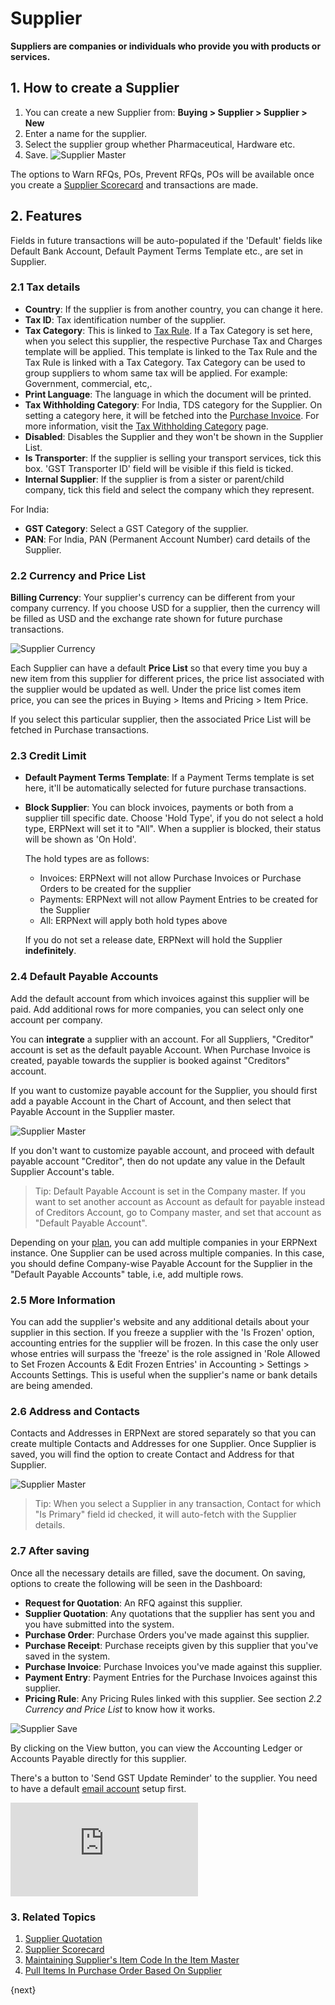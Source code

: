 <!-- add-breadcrumbs -->
# Supplier

**Suppliers are companies or individuals who provide you with products or services.**

## 1. How to create a Supplier
1. You can create a new Supplier from:
**Buying > Supplier > Supplier > New**
2. Enter a name for the supplier.
4. Select the supplier group whether Pharmaceutical, Hardware etc.
5. Save.
    <img class="screenshot" alt="Supplier Master" src="{{docs_base_url}}/assets/img/buying/supplier-master.png">

The options to Warn RFQs, POs, Prevent RFQs, POs will be available once you create a [Supplier Scorecard](/docs/user/manual/en/buying/supplier-scorecard) and transactions are made.

## 2. Features

Fields in future transactions will be auto-populated if the 'Default' fields like Default Bank Account, Default Payment Terms Template etc., are set in Supplier. 

### 2.1 Tax details

* **Country**: If the supplier is from another country, you can change it here.
* **Tax ID**: Tax identification number of the supplier.
* **Tax Category**: This is linked to [Tax Rule](/docs/user/manual/en/accounts/tax-rule). If a Tax Category is set here, when you select this supplier, the respective Purchase Tax and Charges template will be applied. This template is linked to the Tax Rule and the Tax Rule is linked with a Tax Category. Tax Category can be used to group suppliers to whom same tax will be applied. For example: Government, commercial, etc,.
* **Print Language**: The language in which the document will be printed.
* **Tax Withholding Category**: For India, TDS category for the Supplier. On setting a category here, it will be fetched into the [Purchase Invoice](/docs/user/manual/en/accounts/purchase-invoice). For more information, visit the [Tax Withholding Category](/docs/user/manual/en/accounts/tax-withholding-category) page.
* **Disabled**: Disables the Supplier and they won't be shown in the Supplier List.
* **Is Transporter**: If the supplier is selling your transport services, tick this box. 'GST Transporter ID' field will be visible if this field is ticked.
* **Internal Supplier**: If the supplier is from a sister or parent/child company, tick this field and select the company which they represent.

For India:
* **GST Category**: Select a GST Category of the supplier.
* **PAN**: For India, PAN (Permanent Account Number) card details of the Supplier.

### 2.2 Currency and Price List
**Billing Currency**: Your supplier's currency can be different from your company currency. If you choose USD for a supplier, then the currency will be filled as USD and the exchange rate shown for future purchase transactions.

![Supplier Currency](/docs/assets/img/buying/supplier-currency.gif)

Each Supplier can have a default **Price List** so that every time you buy a new item from this supplier for different prices, the price list associated with the supplier would be updated as well. Under the price list comes item price, you can see the prices in Buying > Items and Pricing > Item Price.
  
If you select this particular supplier, then the associated Price List will be fetched in Purchase transactions.

### 2.3 Credit Limit

* **Default Payment Terms Template**: If a Payment Terms template is set here, it'll be automatically selected for future purchase transactions.
* **Block Supplier**: You can block invoices, payments or both from a supplier till specific date. Choose 'Hold Type', if you do not select a hold type, ERPNext will set it to "All". When a supplier is blocked, their status will be shown as 'On Hold'.

    The hold types are as follows:
    - Invoices: ERPNext will not allow Purchase Invoices or Purchase Orders to be created for the supplier
    - Payments: ERPNext will not allow Payment Entries to be created for the Supplier
    - All: ERPNext will apply both hold types above

    If you do not set a release date, ERPNext will hold the Supplier **indefinitely**. 

### 2.4 Default Payable Accounts
Add the default account from which invoices against this supplier will be paid. Add additional rows for more companies, you can select only one account per company.

You can **integrate** a supplier with an account. For all Suppliers, "Creditor" account is set as the default payable Account. When Purchase Invoice is created, payable towards the supplier is booked against "Creditors" account. 

If you want to customize payable account for the Supplier, you should first add a payable Account in the Chart of Account, and then select that Payable Account in the Supplier master.

<img class="screenshot" alt="Supplier Master" src="{{docs_base_url}}/assets/img/buying/supplier-payable-account.png">

If you don't want to customize payable account, and proceed with default payable account "Creditor", then do not update any value in the Default Supplier Account's table.

> Tip: Default Payable Account is set in the Company master. If you want to set another account as Account as default for payable instead of Creditors Account, go to Company master, and set that account as "Default Payable Account".

Depending on your [plan](/pricing), you can add multiple companies in your ERPNext instance. One Supplier can be used across multiple companies. In this case, you should define Company-wise Payable Account for the Supplier in the "Default Payable Accounts" table, i.e, add multiple rows.

### 2.5 More Information
You can add the supplier's website and any additional details about your supplier in this section. If you freeze a supplier with the 'Is Frozen' option, accounting entries for the supplier will be frozen. In this case the only user whose entries will surpass the 'freeze' is the role assigned in 'Role Allowed to Set Frozen Accounts & Edit Frozen Entries' in Accounting > Settings > Accounts Settings. This is useful when the supplier's name or bank details are being amended.

### 2.6 Address and Contacts
Contacts and Addresses in ERPNext are stored separately so that you can create multiple Contacts and Addresses for one Supplier. Once Supplier is saved, you will find the option to create Contact and Address for that Supplier.

<img class="screenshot" alt="Supplier Master" src="{{docs_base_url}}/assets/img/buying/supplier-new-address-contact.png">

> Tip: When you select a Supplier in any transaction, Contact for which "Is Primary" field id checked, it will auto-fetch with the Supplier details.

### 2.7 After saving
Once all the necessary details are filled, save the document. On saving, options to create the following will be seen in the Dashboard:

* **Request for Quotation**: An RFQ against this supplier.
* **Supplier Quotation**: Any quotations that the supplier has sent you and you have submitted into the system.
* **Purchase Order**: Purchase Orders you've made against this supplier.
* **Purchase Receipt**: Purchase receipts given by this supplier that you've saved in the system.
* **Purchase Invoice**: Purchase Invoices you've made against this supplier.
* **Payment Entry**: Payment Entries for the Purchase Invoices against this supplier.
* **Pricing Rule**: Any Pricing Rules linked with this supplier. See section _2.2 Currency and Price List_ to know how it works.

![Supplier Save](/docs/assets/img/buying/supplier-save.png)

By clicking on the View button, you can view the Accounting Ledger or Accounts Payable directly for this supplier.

There's a button to 'Send GST Update Reminder' to the supplier. You need to have a default [email account](/docs/user/manual/en/setting-up/email/email-account) setup first.

<div>
    <div class='embed-container'>
        <iframe src='https://www.youtube.com/embed//zsrrVDk6VBs?start=213' frameborder='0' allowfullscreen>
        </iframe>
    </div>
</div>

### 3. Related Topics
1. [Supplier Quotation](/docs/user/manual/en/buying/supplier-quotation)
1. [Supplier Scorecard](/docs/user/manual/en/buying/supplier-scorecard)
1. [Maintaining Supplier's Item Code In the Item Master](/docs/user/manual/en/buying/articles/maintaining-suppliers-part-no-in-item)
1. [Pull Items In Purchase Order Based On Supplier](/docs/user/manual/en/buying/articles/pull-items-in-purchase-order-based-on-supplier)

{next}